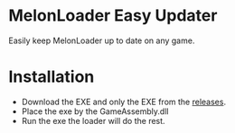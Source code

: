 # MelonLoader Easy Updater
Easily keep MelonLoader up to date on any game.


# Installation 
- Download the EXE and only the EXE from the [releases](https://github.com/l-404-l/MLEZUpdater/releases).
- Place the exe by the GameAssembly.dll
- Run the exe the loader will do the rest.
